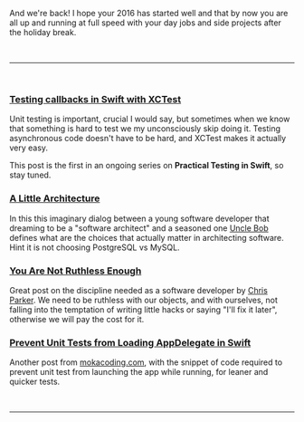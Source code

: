 And we're back! I hope your 2016 has started well and that by now you are all
up and running at full speed with your day jobs and side projects after the
holiday break.

<br/><hr/><br/>

### [Testing callbacks in Swift with XCTest](http://www.mokacoding.com/blog/testing-callbacks-in-swift-with-xctest/)

Unit testing is important, crucial I would say, but sometimes when we know that
something is hard to test we my unconsciously skip doing it. Testing
asynchronous code doesn't have to be hard, and XCTest makes it actually very
easy.

This post is the first in an ongoing series on **Practical Testing in Swift**,
so stay tuned.

### [A Little Architecture](http://blog.cleancoder.com/uncle-bob/2016/01/04/ALittleArchitecture.html)

In this this imaginary dialog between a young software developer that dreaming
to be a "software architect" and a seasoned one [Uncle
Bob](https://twitter.com/unclebobmartin) defines what are the choices that
actually matter in architecting software. Hint it is not choosing PostgreSQL vs
MySQL.

### [You Are Not Ruthless Enough](http://playswithfire.com/blog/2012/02/19/you-are-not-ruthless-enough/)

Great post on the discipline needed as a software developer by [Chris
Parker](https://twitter.com/ctp). We need to be ruthless with our objects, and
with ourselves, not falling into the temptation of writing little hacks or
saying "I'll fix it later", otherwise we will pay the cost for it.

### [Prevent Unit Tests from Loading AppDelegate in Swift](http://www.mokacoding.com/blog/prevent-unit-tests-from-loading-app-delegate-in-swift/)

Another post from [mokacoding.com](http://mokacoding.com), with the snippet of
code required to prevent unit test from launching the app while running, for
leaner and quicker tests.

<br/><hr/><br/>
